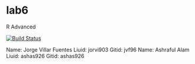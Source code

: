 # lab6
R Advanced

[![Build Status](https://travis-ci.org/jvf96/lab6.svg?branch=master)](https://travis-ci.org/jvf96/lab6)

Name: Jorge Villar Fuentes Liuid: jorvi903 Gitid: jvf96
Name: Ashraful Alam Liuid: ashas926  Gitid: ashas926
